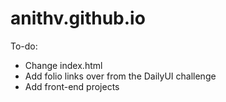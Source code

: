 # anithv.github.io

To-do:

- Change index.html
- Add folio links over from the DailyUI challenge
- Add front-end projects
